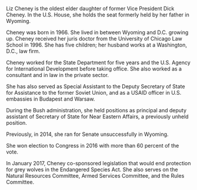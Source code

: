 Liz Cheney is the oldest elder daughter of former Vice President Dick Cheney. In the U.S. House, she holds the seat formerly held by her father in Wyoming.

Cheney was born in 1966. She lived in between Wyoming and D.C. growing up. Cheney received her juris doctor from the University of Chicago Law School in 1996. She has five children; her husband works at a Washington, D.C., law firm.

Cheney worked for the State Department for five years and the U.S. Agency for International Development before taking office. She also worked as a consultant and in law in the private sector.

She has also served as Special Assistant to the Deputy Secretary of State for Assistance to the former Soviet Union, and as a USAID officer in U.S. embassies in Budapest and Warsaw.

During the Bush administration, she held positions as principal and deputy assistant of Secretary of State for Near Eastern Affairs, a previously unheld position.

Previously, in 2014, she ran for Senate unsuccessfully in Wyoming.

She won election to Congress in 2016 with more than 60 percent of the vote.

In January 2017, Cheney co-sponsored legislation that would end protection for grey wolves in the Endangered Species Act. She also serves on the Natural Resources Committee, Armed Services Committee, and the Rules Committee.
